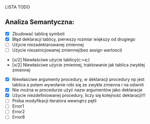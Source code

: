 LISTA TODO

## Analiza Semantyczna: 

- [x] Zbudować tablicę symboli 
- [x] Błąd deklaracji tablicy, pierwszy rozmiar większy od drugiego
- [ ] Użycie niezadeklarowanej zmiennej 
- [ ] Użycie niezainicjowanej zmiennej(bez assign wartosci)
- [x/2] Niewłaściwe użycie tablicy(c:=a;)
- [x/2] Niewłaściwe użycie zmiennej, traktowanie jak tablica zwykłej zmiennej
- [x] Niewłaściwe argumenty procedury, w deklaracji procedury np jest tablica a potem wywołanie robi się ze zwykła zmienna i na odwrót
- [x] Nie można w procedurze użyć nazw argumentów jako deklaracje 
- [x] Użycie niezdefiniowanej procedury, liczy się kolejność deklaracji!!!
- [ ] Próba modyfikacji iteratora wewnątrz pętli
- [ ] Error1
- [ ] Error2
- [ ] Error8